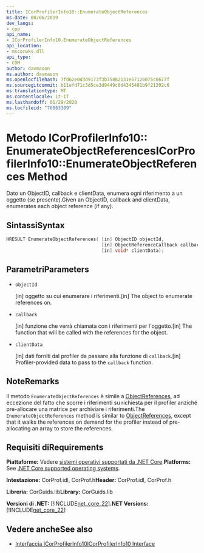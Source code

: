```yaml
---
title: ICorProfilerInfo10::EnumerateObjectReferences
ms.date: 08/06/2019
dev_langs:
- cpp
api_name:
- ICorProfilerInfo10.EnumerateObjectReferences
api_location:
- mscorwks.dll
api_type:
- COM
author: davmason
ms.author: davmason
ms.openlocfilehash: 7fd62e0d3d9173f3b75882131e57126075c0677f
ms.sourcegitcommit: b11efd71c3d5ce3d9449c8d4345481b9f21392c6
ms.translationtype: MT
ms.contentlocale: it-IT
ms.lasthandoff: 01/29/2020
ms.locfileid: "76863309"
---
```

# <a name="icorprofilerinfo10enumerateobjectreferences-method"></a><span data-ttu-id="2e0e7-102">Metodo ICorProfilerInfo10:: EnumerateObjectReferences</span><span class="sxs-lookup"><span data-stu-id="2e0e7-102">ICorProfilerInfo10::EnumerateObjectReferences Method</span></span>

<span data-ttu-id="2e0e7-103">Dato un ObjectID, callback e clientData, enumera ogni riferimento a un oggetto (se presente).</span><span class="sxs-lookup"><span data-stu-id="2e0e7-103">Given an ObjectID, callback and clientData, enumerates each object reference (if any).</span></span>

## <a name="syntax"></a><span data-ttu-id="2e0e7-104">Sintassi</span><span class="sxs-lookup"><span data-stu-id="2e0e7-104">Syntax</span></span>

```cpp
HRESULT EnumerateObjectReferences( [in] ObjectID objectId,
                                   [in] ObjectReferenceCallback callback,
                                   [in] void* clientData);
```

## <a name="parameters"></a><span data-ttu-id="2e0e7-105">Parametri</span><span class="sxs-lookup"><span data-stu-id="2e0e7-105">Parameters</span></span>

- `objectId`

  <span data-ttu-id="2e0e7-106">\[in] oggetto su cui enumerare i riferimenti.</span><span class="sxs-lookup"><span data-stu-id="2e0e7-106">\[in] The object to enumerate references on.</span></span>

- `callback`

  <span data-ttu-id="2e0e7-107">\[in] funzione che verrà chiamata con i riferimenti per l'oggetto.</span><span class="sxs-lookup"><span data-stu-id="2e0e7-107">\[in] The function that will be called with the references for the object.</span></span>

- `clientData`

  <span data-ttu-id="2e0e7-108">\[in] dati forniti dal profiler da passare alla funzione di `callback`.</span><span class="sxs-lookup"><span data-stu-id="2e0e7-108">\[in] Profiler-provided data to pass to the `callback` function.</span></span>

## <a name="remarks"></a><span data-ttu-id="2e0e7-109">Note</span><span class="sxs-lookup"><span data-stu-id="2e0e7-109">Remarks</span></span>

<span data-ttu-id="2e0e7-110">Il metodo `EnumerateObjectReferences` è simile a [ObjectReferences](icorprofilercallback-objectreferences-method.md), ad eccezione del fatto che scorre i riferimenti su richiesta per il profiler anziché pre-allocare una matrice per archiviare i riferimenti.</span><span class="sxs-lookup"><span data-stu-id="2e0e7-110">The `EnumerateObjectReferences` method is similar to [ObjectReferences](icorprofilercallback-objectreferences-method.md), except that it walks the references on demand for the profiler instead of pre-allocating an array to store the references.</span></span>

## <a name="requirements"></a><span data-ttu-id="2e0e7-111">Requisiti di</span><span class="sxs-lookup"><span data-stu-id="2e0e7-111">Requirements</span></span>

<span data-ttu-id="2e0e7-112">**Piattaforme:** Vedere [sistemi operativi supportati da .NET Core](../../../core/install/dependencies.md?tabs=netcore30&pivots=os-windows).</span><span class="sxs-lookup"><span data-stu-id="2e0e7-112">**Platforms:** See [.NET Core supported operating systems](../../../core/install/dependencies.md?tabs=netcore30&pivots=os-windows).</span></span>

<span data-ttu-id="2e0e7-113">**Intestazione:** CorProf.idl, CorProf.h</span><span class="sxs-lookup"><span data-stu-id="2e0e7-113">**Header:** CorProf.idl, CorProf.h</span></span>

<span data-ttu-id="2e0e7-114">**Libreria:** CorGuids.lib</span><span class="sxs-lookup"><span data-stu-id="2e0e7-114">**Library:** CorGuids.lib</span></span>

<span data-ttu-id="2e0e7-115">**Versioni di .NET:** [!INCLUDE[net_core_22](../../../../includes/net-core-30-md.md)]</span><span class="sxs-lookup"><span data-stu-id="2e0e7-115">**.NET Versions:** [!INCLUDE[net_core_22](../../../../includes/net-core-30-md.md)]</span></span>

## <a name="see-also"></a><span data-ttu-id="2e0e7-116">Vedere anche</span><span class="sxs-lookup"><span data-stu-id="2e0e7-116">See also</span></span>

- [<span data-ttu-id="2e0e7-117">Interfaccia ICorProfilerInfo10</span><span class="sxs-lookup"><span data-stu-id="2e0e7-117">ICorProfilerInfo10 Interface</span></span>](icorprofilerinfo10-interface.md)
